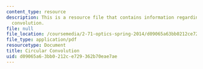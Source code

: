 ```yaml
---
content_type: resource
description: This is a resource file that contains information regarding circular
  convolution.
file: null
file_location: /coursemedia/2-71-optics-spring-2014/d09065a63bb0212ce729362b70eae7ae_MIT2_71S14_circ.pdf
file_type: application/pdf
resourcetype: Document
title: Circular Convolution
uid: d09065a6-3bb0-212c-e729-362b70eae7ae
---
```

